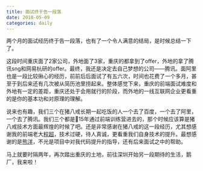 ```yaml
---
title: 面试终于告一段落
date: 2018-05-09
categories: daily
---
```


两个月的面试经历终于告一段落，也有了一个令人满意的结局，是时候总结一下了。

这段时间重庆面了2家公司，外地面了3家，重庆的都拿到了offer，外地的拿了腾讯sng和网易杭研的offer。最终，我还是决定去自己梦想的公司——腾讯。面阿里也是一段比较揪心的经历，前前后后面试了有五六次，时间也花费了一个多月，甚至于到后来还有几次被从简历池里捞起来。整体感觉下来，重庆的前端面试难度和外地有一定的差距，重庆还处于会用就行的阶段，而外地的一线互联网企业更看重的是你的基本功和对原理的理解。

说来也有趣，我们三个在猪八戒长期一起吃饭的人一个去了百度，一个去了阿里，一个去了腾讯。我们三个都是15年通过前端训练营进去的，那个时候应该算是猪八戒技术方面最辉煌的时候了吧。还是非常感谢在猪八戒的这一段经历，尤其想感谢我的前端老大[程超](https://github.com/defcc)，技术过硬，待人真诚，更看重我们自身技术的提升。最想感谢的是[熊洋](https://github.com/gebilaoxiong)，不光是项目中对我代码提升的指导，还有后来面试之中的帮助。

马上就要时隔两年，再次踏出重庆的土地，前往深圳开始另一段期待的生活，鹅厂，我来啦！